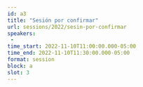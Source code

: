 ```yaml
---
id: a3
title: "Sesión por confirmar"
url: sessions/2022/sesin-por-confirmar 
speakers:
 - 
time_start: 2022-11-10T11:00:00.000-05:00
time_end: 2022-11-10T11:30:00.000-05:00
format: session
block: a
slot: 3
---
```


